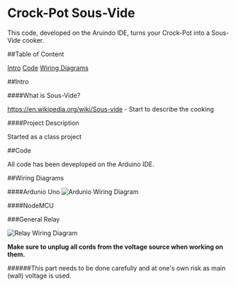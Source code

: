 # Crock-Pot Sous-Vide

This code, developed on the Aruindo IDE, turns your Crock-Pot into a Sous-Vide cooker.

##Table of Content

 [Intro](https://github.com/lallo188/SousVide/blob/master/README.md#intro)
 [Code](https://github.com/lallo188/SousVide/blob/master/README.md#code)
 [Wiring Diagrams](https://github.com/lallo188/SousVide/blob/master/README.md#wiring-diagrams)

##Intro

####What is Sous-Vide?

https://en.wikipedia.org/wiki/Sous-vide - Start to describe the cooking

####Project Description

Started as a class project

##Code

All code has been deveploped on the Arduino IDE.

##Wiring Diagrams

####Ardunio Uno
![Ardunio Wiring Diagram](https://raw.githubusercontent.com/lallo188/SousVide/master/Images/Arduino_Sous-Vide-Wiring-Diagram.png)

####NodeMCU

###General Relay

![Relay Wiring Diagram](https://raw.githubusercontent.com/lallo188/SousVide/master/Images/Relay_Wall_Wiring-Diagram.png)

**Make sure to unplug all cords from the voltage source when working on them.**

######This part needs to be done carefully and at one's own risk as main (wall) voltage is used.
